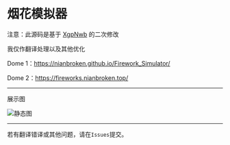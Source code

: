 # 烟花模拟器

注意：此源码是基于 [XgpNwb](https://codepen.io/MillerTime/pen/XgpNwb) 的二次修改

我仅作翻译处理以及其他优化

Dome 1：https://nianbroken.github.io/Firework_Simulator/

Dome 2：https://fireworks.nianbroken.top/

------

展示图

![静态图](https://cdn.jsdelivr.net/gh/NianBroken/Firework_Simulator/Image%20Preview.png)

------

若有翻译错译或其他问题，请在`Issues`提交。
